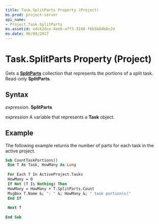 ```yaml
---
title: Task.SplitParts Property (Project)
ms.prod: project-server
api_name:
- Project.Task.SplitParts
ms.assetid: e4c62dce-4ee0-aff3-3248-f6b5b04b0c2d
ms.date: 06/08/2017
---
```



# Task.SplitParts Property (Project)

Gets a **[SplitParts](splitpart-object-project.md)** collection that represents the portions of a split task. Read-only **SplitParts**.


## Syntax

 _expression_. **SplitParts**

 _expression_ A variable that represents a **Task** object.


## Example

The following example returns the number of parts for each task in the active project.


```vb
Sub CountTaskPortions() 
 Dim T As Task, HowMany As Long 
 
 For Each T In ActiveProject.Tasks 
 HowMany = 0 
 If Not (T Is Nothing) Then 
 HowMany = HowMany + T.SplitParts.Count 
 MsgBox T.Name &; ": " &; HowMany &; " task portion(s)" 
 End If 
 
 Next T 
 
End Sub
```


